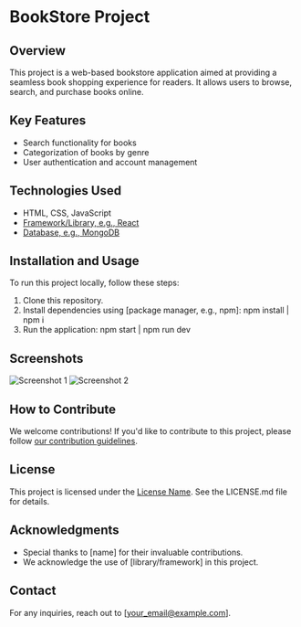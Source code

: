 # BookStore Project

## Overview
This project is a web-based bookstore application aimed at providing a seamless book shopping experience for readers. It allows users to browse, search, and purchase books online.

## Key Features
- Search functionality for books
- Categorization of books by genre
- User authentication and account management

## Technologies Used
- HTML, CSS, JavaScript
- [Framework/Library, e.g., React](link_to_framework)
- [Database, e.g., MongoDB](link_to_database)

## Installation and Usage
To run this project locally, follow these steps:
1. Clone this repository.
2. Install dependencies using [package manager, e.g., npm]:
   npm install | npm i
4. Run the application:
   npm start | npm run dev

   
## Screenshots
![Screenshot 1](link_to_screenshot_1)
![Screenshot 2](link_to_screenshot_2)

## How to Contribute
We welcome contributions! If you'd like to contribute to this project, please follow [our contribution guidelines](link_to_contribution_guidelines).

## License
This project is licensed under the [License Name](link_to_license). See the LICENSE.md file for details.

## Acknowledgments
- Special thanks to [name] for their invaluable contributions.
- We acknowledge the use of [library/framework] in this project.

## Contact
For any inquiries, reach out to [your_email@example.com].
